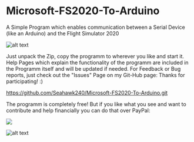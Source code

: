 # Microsoft-FS2020-To-Arduino
A Simple Program which enables communication between a Serial Device (like an Arduino) and the Flight Simulator 2020

![alt text](https://user-images.githubusercontent.com/75649854/107162680-3be02e00-69a5-11eb-81bf-a947f9bedb74.png)


Just unpack the Zip, copy the programm to wherever you like and start it. Help Pages which explain the functionality of the programm 
are included in the Programm itself and will be updated if needed. For Feedback or Bug reports, just check out the "Issues" Page on my Git-Hub page:
Thanks for participating! :)

https://github.com/Seahawk240/Microsoft-FS2020-To-Arduino.git


The programm is completely free! But if you like what you see and want to contribute and help financially you can do that over PayPal:




[![](https://www.paypalobjects.com/en_US/i/btn/btn_donateCC_LG.gif)](https://www.paypal.com/donate?hosted_button_id=393N836S9BLX4)




![alt text](https://repository-images.githubusercontent.com/319487168/1dde0f00-6b06-11eb-8966-ecd13bba1a8d)
